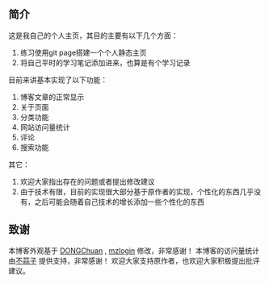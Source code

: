## 简介
这是我自己的个人主页，其目的主要有以下几个方面：
1. 练习使用git page搭建一个个人静态主页
2. 将自己平时的学习笔记添加进来，也算是有个学习记录

目前来讲基本实现了以下功能：
1. 博客文章的正常显示
2. 关于页面
3. 分类功能
4. 网站访问量统计
5. 评论
6. 搜索功能

其它：
1. 欢迎大家指出存在的问题或者提出修改建议
2. 由于技术有限，目前的实现很大部分基于原作者的实现，个性化的东西几乎没有，之后可能会随着自己技术的增长添加一些个性化的东西

## 致谢

本博客外观基于 [DONGChuan](https://dongchuan.github.io) , 
[mzlogin](https://github.com/mzlogin/mzlogin.github.io) 修改，非常感谢！
本博客的访问量统计由[不蒜子](https://busuanzi.ibruce.info/) 提供支持，非常感谢！
欢迎大家支持原作者，也欢迎大家积极提出批评建议。
